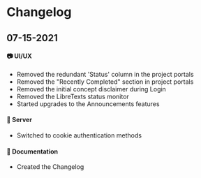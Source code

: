 # Changelog

## 07-15-2021

#### :camera: UI/UX

* Removed the redundant 'Status' column in the project portals
* Removed the "Recently Completed" section in project portals
* Removed the initial concept disclaimer during Login
* Removed the LibreTexts status monitor
* Started upgrades to the Announcements features

#### :satellite: Server

* Switched to cookie authentication methods

#### :memo: Documentation

* Created the Changelog
